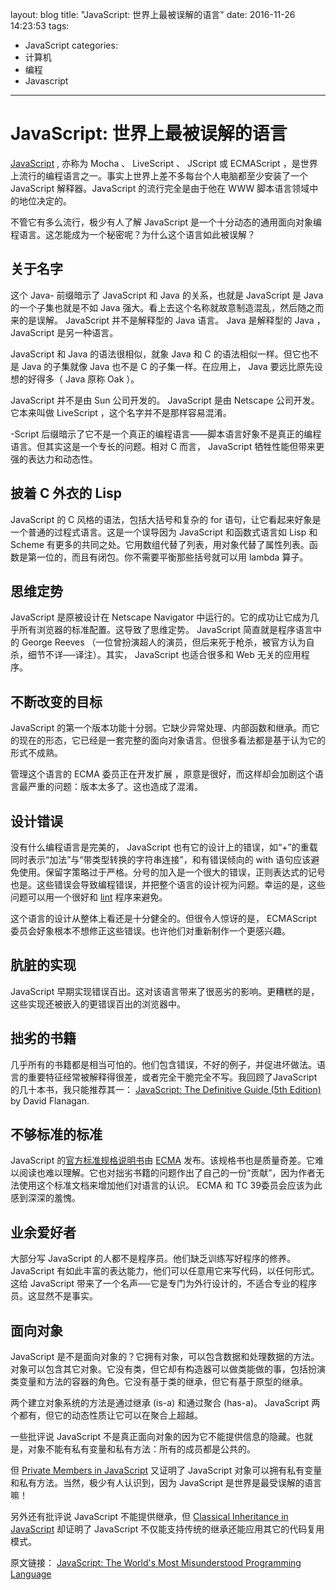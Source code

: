 layout: blog
title: "JavaScript: 世界上最被误解的语言"
date: 2016-11-26 14:23:53
tags: 
  - JavaScript
categories: 
  - 计算机
  - 编程
  - Javascript
  
---

# JavaScript: 世界上最被误解的语言


[JavaScript](http://www.crockford.com/javascript) , 亦称为 Mocha 、 LiveScript 、 JScript 或 ECMAScript ，是世界上流行的编程语言之一。事实上世界上差不多每台个人电脑都至少安装了一个 JavaScript 解释器。JavaScript 的流行完全是由于他在 WWW 脚本语言领域中的地位决定的。

不管它有多么流行，极少有人了解 JavaScript 是一个十分动态的通用面向对象编程语言。这怎能成为一个秘密呢？为什么这个语言如此被误解？

## 关于名字

这个 Java- 前缀暗示了 JavaScript 和 Java 的关系，也就是 JavaScript 是 Java 的一个子集也就是不如 Java 强大。看上去这个名称就故意制造混乱，然后随之而来的是误解。 JavaScript 并不是解释型的 Java 语言。 Java 是解释型的 Java ， JavaScript 是另一种语言。

JavaScript 和 Java 的语法很相似，就象 Java 和 C 的语法相似一样。但它也不是 Java 的子集就像 Java 也不是 C 的子集一样。在应用上， Java 要远比原先设想的好得多（ Java 原称 Oak ）。

JavaScript 并不是由 Sun 公司开发的。 JavaScript 是由 Netscape 公司开发。它本来叫做 LiveScript ，这个名字并不是那样容易混淆。

-Script 后缀暗示了它不是一个真正的编程语言——脚本语言好象不是真正的编程语言。但其实这是一个专长的问题。相对 C 而言， JavaScript 牺牲性能但带来更强的表达力和动态性。

<!-- more -->

## 披着 C 外衣的 Lisp

JavaScript 的 C 风格的语法，包括大括号和复杂的 for  语句，让它看起来好象是一个普通的过程式语言。这是一个误导因为 JavaScript 和函数式语言如 Lisp 和 Scheme 有更多的共同之处。它用数组代替了列表，用对象代替了属性列表。函数是第一位的，而且有闭包。你不需要平衡那些括号就可以用 lambda 算子。

## 思维定势

JavaScript 是原被设计在 Netscape Navigator 中运行的。它的成功让它成为几乎所有浏览器的标准配置。这导致了思维定势。 JavaScript 简直就是程序语言中的 George  Reeves （一位曾扮演超人的演员，但后来死于枪杀，被官方认为自杀，细节不详──译注）。其实， JavaScript 也适合很多和 Web 无关的应用程序。

## 不断改变的目标

JavaScript 的第一个版本功能十分弱。它缺少异常处理、内部函数和继承。而它的现在的形态，它已经是一套完整的面向对象语言。但很多看法都是基于认为它的形式不成熟。

管理这个语言的 ECMA 委员正在开发扩展 ，原意是很好，而这样却会加剧这个语言最严重的问题：版本太多了。这也造成了混淆。

## 设计错误

没有什么编程语言是完美的， JavaScript 也有它的设计上的错误，如“+”的重载同时表示“加法”与“带类型转换的字符串连接”，和有错误倾向的 with 语句应该避免使用。保留字策略过于严格。分号的加入是一个很大的错误，正则表达式的记号也是。这些错误会导致编程错误，并把整个语言的设计视为问题。幸运的是，这些问题可以用一个很好和 [lint](http://www.jslint.com/) 程序来避免。

这个语言的设计从整体上看还是十分健全的。但很令人惊讶的是， ECMAScript 委员会好象根本不想修正这些错误。也许他们对重新制作一个更感兴趣。

## 肮脏的实现

JavaScript 早期实现错误百出。这对该语言带来了很恶劣的影响。更糟糕的是，这些实现还被嵌入的更错误百出的浏览器中。

## 拙劣的书籍

几乎所有的书籍都是相当可怕的。他们包含错误，不好的例子，并促进坏做法。语言的重要特征经常被解释得很差，或者完全干脆完全不写。我回顾了JavaScript的几十本书，我只能推荐其一： [JavaScript: The Definitive Guide (5th Edition)](http://www.amazon.com/exec/obidos/ASIN/0596101996/wrrrldwideweb) by David Flanagan. 

## 不够标准的标准

JavaScript 的[官方标准规格说明书](http://www.ecma-international.org/publications/standards/Ecma-262.htm)由 [ECMA](http://www.ecma-international.org/) 发布。该规格书也是质量奇差。它难以阅读也难以理解。它也对拙劣书籍的问题作出了自己的一份“贡献”，因为作者无法使用这个标准文档来增加他们对语言的认识。 ECMA 和 TC 39委员会应该为此感到深深的羞愧。

## 业余爱好者

大部分写 JavaScript 的人都不是程序员。他们缺乏训练写好程序的修养。 JavaScript 有如此丰富的表达能力，他们可以任意用它来写代码，以任何形式。这给 JavaScript 带来了一个名声──它是专门为外行设计的，不适合专业的程序员。这显然不是事实。

## 面向对象

JavaScript 是不是面向对象的？它拥有对象，可以包含数据和处理数据的方法。对象可以包含其它对象。它没有类，但它却有构造器可以做类能做的事，包括扮演类变量和方法的容器的角色。它没有基于类的继承，但它有基于原型的继承。

两个建立对象系统的方法是通过继承 (is-a) 和通过聚合 (has-a)。 JavaScript 两个都有，但它的动态性质让它可以在聚合上超越。

一些批评说 JavaScript 不是真正面向对象的因为它不能提供信息的隐藏。也就是，对象不能有私有变量和私有方法：所有的成员都是公共的。

但 [Private Members in JavaScript](http://www.crockford.com/javascript/private.html) 又证明了 JavaScript 对象可以拥有私有变量和私有方法。当然，极少有人认识到，因为 JavaScript 是世界是最受误解的语言嘛！

另外还有批评说 JavaScript 不能提供继承，但 [Classical Inheritance in JavaScript](http://javascript.crockford.com/inheritance.html) 却证明了 JavaScript 不仅能支持传统的继承还能应用其它的代码复用模式。


原文链接： [JavaScript: The World's Most Misunderstood Programming Language](http://javascript.crockford.com/javascript.html)
